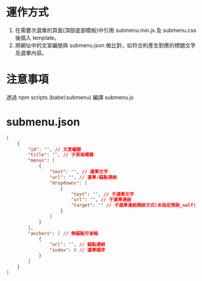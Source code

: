 # 運作方式
1. 在需要次選單的頁面(頂部底部模板)中引用 submenu.min.js 及 submenu.css 後插入 template。
1. 將網址中的文宣編號與 submenu.json 做比對，如符合則產生對應的標題文字及選單內容。

# 注意事項
透過 npm scripts (babel:submenu) 編譯 submenu.js

# submenu.json
```json
[
    {
        "id": "", // 文宣編號
        "title": "", // 子頁面標題
        "menus": [
            {
                "text": "", // 選單文字
                "url": "", // 選單/錨點連結
                "dropdowns": [
                    {
                        "text": "", // 子選單文字
                        "url": "", // 子選單連結
                        "target": "" // 子選單連結開啟方式(未指定預設_self)
                    }
                ]
            }
        ],
        "anchors": [ // 無錨點可省略
            {
                "url": "", // 錨點連結
                "index": 0 // 選單順序
            }
        ]
    }
]
```